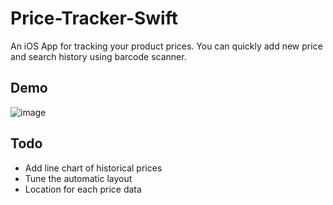 # Price-Tracker-Swift
An iOS App for tracking your product prices. You can quickly add new price and search history using barcode scanner.

## Demo
![image](pricetracker_app_demo.gif)

## Todo
- Add line chart of historical prices
- Tune the automatic layout
- Location for each price data
